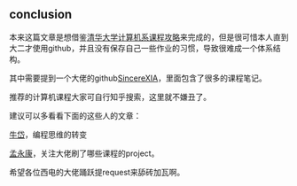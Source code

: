 ## conclusion



本来这篇文章是想借鉴[清华大学计算机系课程攻略](<https://github.com/PKUanonym/REKCARC-TSC-UHT>)来完成的，但是很可惜本人直到大二才使用github，并且没有保存自己一些作业的习惯，导致很难成一个体系结构。

其中需要提到一个大佬的github[SincereXIA](https://github.com/SincereXIA)，里面包含了很多的课程笔记。

推荐的计算机课程大家可自行知乎搜索，这里就不嫌丑了。

建议可以多看看下面的这些人的文章：

[牛岱](https://www.zhihu.com/people/niu-dai-68-44)，编程思维的转变

[孟永康](https://www.zhihu.com/people/meng-yong-kang)，关注大佬刷了哪些课程的project。

希望各位西电的大佬踊跃提request来舔砖加瓦啊。